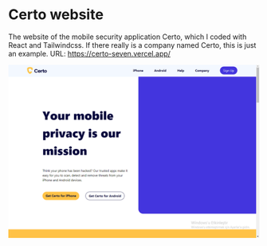 # Certo website
The website of the mobile security application Certo, which I coded with React and Tailwindcss. If there really is a company named Certo, this is just an example. URL: https://certo-seven.vercel.app/

![SS](./public/ss.png)
